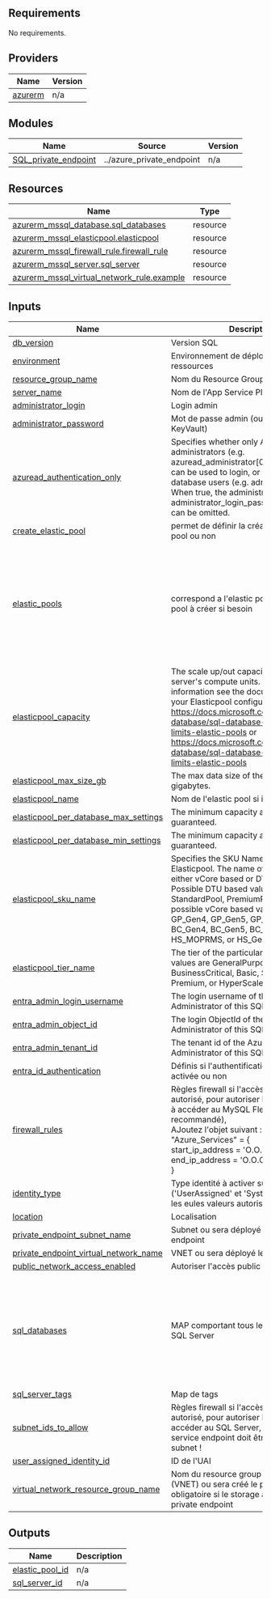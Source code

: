 <!-- BEGIN_TF_DOCS -->
## Requirements

No requirements.

## Providers

| Name | Version |
|------|---------|
| <a name="provider_azurerm"></a> [azurerm](#provider\_azurerm) | n/a |

## Modules

| Name | Source | Version |
|------|--------|---------|
| <a name="module_SQL_private_endpoint"></a> [SQL\_private\_endpoint](#module\_SQL\_private\_endpoint) | ../azure_private_endpoint | n/a |

## Resources

| Name | Type |
|------|------|
| [azurerm_mssql_database.sql_databases](https://registry.terraform.io/providers/hashicorp/azurerm/latest/docs/resources/mssql_database) | resource |
| [azurerm_mssql_elasticpool.elasticpool](https://registry.terraform.io/providers/hashicorp/azurerm/latest/docs/resources/mssql_elasticpool) | resource |
| [azurerm_mssql_firewall_rule.firewall_rule](https://registry.terraform.io/providers/hashicorp/azurerm/latest/docs/resources/mssql_firewall_rule) | resource |
| [azurerm_mssql_server.sql_server](https://registry.terraform.io/providers/hashicorp/azurerm/latest/docs/resources/mssql_server) | resource |
| [azurerm_mssql_virtual_network_rule.example](https://registry.terraform.io/providers/hashicorp/azurerm/latest/docs/resources/mssql_virtual_network_rule) | resource |

## Inputs

| Name | Description | Type | Default | Required |
|------|-------------|------|---------|:--------:|
| <a name="input_db_version"></a> [db\_version](#input\_db\_version) | Version SQL | `string` | n/a | yes |
| <a name="input_environment"></a> [environment](#input\_environment) | Environnement de déploiement des ressources | `string` | n/a | yes |
| <a name="input_resource_group_name"></a> [resource\_group\_name](#input\_resource\_group\_name) | Nom du Resource Group | `string` | n/a | yes |
| <a name="input_server_name"></a> [server\_name](#input\_server\_name) | Nom de l'App Service Plan | `string` | n/a | yes |
| <a name="input_administrator_login"></a> [administrator\_login](#input\_administrator\_login) | Login admin | `string` | `null` | no |
| <a name="input_administrator_password"></a> [administrator\_password](#input\_administrator\_password) | Mot de passe admin (ou à récupérer dans KeyVault) | `string` | `null` | no |
| <a name="input_azuread_authentication_only"></a> [azuread\_authentication\_only](#input\_azuread\_authentication\_only) | Specifies whether only AD Users and administrators (e.g. azuread\_administrator[0].login\_username) can be used to login, or also local database users (e.g. administrator\_login). When true, the administrator\_login and administrator\_login\_password properties can be omitted. | `bool` | `false` | no |
| <a name="input_create_elastic_pool"></a> [create\_elastic\_pool](#input\_create\_elastic\_pool) | permet de définir la création d'un elastic pool ou non | `bool` | `false` | no |
| <a name="input_elastic_pools"></a> [elastic\_pools](#input\_elastic\_pools) | correspond a l'elastic pool aux elastics pool à créer si besoin | <pre>map(object({<br/>    suffix                    = string<br/>    max_size_gb               = optional(number, 10)<br/>    sku_name                  = optional(string, "GP_Gen5")<br/>    capacity                  = optional(number, 2)<br/>    tier_name                 = optional(string, "GeneralPurpose")<br/>    per_database_max_settings = optional(number, 2)<br/>    per_database_min_settings = optional(number, 1)<br/>  }))</pre> | `{}` | no |
| <a name="input_elasticpool_capacity"></a> [elasticpool\_capacity](#input\_elasticpool\_capacity) | The scale up/out capacity, representing server's compute units. For more information see the documentation for your Elasticpool configuration:<br/>https://docs.microsoft.com/azure/sql-database/sql-database-vcore-resource-limits-elastic-pools or<br/>https://docs.microsoft.com/azure/sql-database/sql-database-dtu-resource-limits-elastic-pools | `number` | `2` | no |
| <a name="input_elasticpool_max_size_gb"></a> [elasticpool\_max\_size\_gb](#input\_elasticpool\_max\_size\_gb) | The max data size of the elastic pool in gigabytes. | `number` | `10` | no |
| <a name="input_elasticpool_name"></a> [elasticpool\_name](#input\_elasticpool\_name) | Nom de l'elastic pool si il y en a un | `string` | `null` | no |
| <a name="input_elasticpool_per_database_max_settings"></a> [elasticpool\_per\_database\_max\_settings](#input\_elasticpool\_per\_database\_max\_settings) | The minimum capacity all databases are guaranteed. | `number` | `2` | no |
| <a name="input_elasticpool_per_database_min_settings"></a> [elasticpool\_per\_database\_min\_settings](#input\_elasticpool\_per\_database\_min\_settings) | The minimum capacity all databases are guaranteed. | `number` | `1` | no |
| <a name="input_elasticpool_sku_name"></a> [elasticpool\_sku\_name](#input\_elasticpool\_sku\_name) | Specifies the SKU Name for this Elasticpool. The name of the SKU, will be either vCore based or DTU based. Possible DTU based values are BasicPool, StandardPool, PremiumPool while possible vCore based values are GP\_Gen4, GP\_Gen5, GP\_Fsv2, GP\_DC, BC\_Gen4, BC\_Gen5, BC\_DC, HS\_PRMS, HS\_MOPRMS, or HS\_Gen5. | `string` | `"GP_Gen5"` | no |
| <a name="input_elasticpool_tier_name"></a> [elasticpool\_tier\_name](#input\_elasticpool\_tier\_name) | The tier of the particular SKU. Possible values are GeneralPurpose, BusinessCritical, Basic, Standard, Premium, or HyperScale. | `string` | `"GeneralPurpose"` | no |
| <a name="input_entra_admin_login_username"></a> [entra\_admin\_login\_username](#input\_entra\_admin\_login\_username) | The login username of the Azure AD Administrator of this SQL Server | `string` | `null` | no |
| <a name="input_entra_admin_object_id"></a> [entra\_admin\_object\_id](#input\_entra\_admin\_object\_id) | The login ObjectId of the Azure AD Administrator of this SQL Server | `string` | `null` | no |
| <a name="input_entra_admin_tenant_id"></a> [entra\_admin\_tenant\_id](#input\_entra\_admin\_tenant\_id) | The tenant id of the Azure AD Administrator of this SQL Server. | `string` | `null` | no |
| <a name="input_entra_id_authentication"></a> [entra\_id\_authentication](#input\_entra\_id\_authentication) | Définis si l'authentification Entra sera activée ou non | `bool` | `false` | no |
| <a name="input_firewall_rules"></a> [firewall\_rules](#input\_firewall\_rules) | Règles firewall si l'accès public est autorisé, pour autoriser les services azure à accéder au MySQL Flexible server (non recommandé),<br/>    AJoutez l'objet suivant :<br/>    "Azure\_Services" = {<br/>      start\_ip\_address = 'O.O.O.O/O'<br/>      end\_ip\_address   = 'O.O.O.O/O'<br/>    } | <pre>map(object({<br/>    start_ip_address = string<br/>    end_ip_address   = string<br/>  }))</pre> | `{}` | no |
| <a name="input_identity_type"></a> [identity\_type](#input\_identity\_type) | Type identité à activer sur la ressource ('UserAssigned' et 'SystemAssigned' sont les eules valeurs autorisées) | `string` | `"SystemAssigned"` | no |
| <a name="input_location"></a> [location](#input\_location) | Localisation | `string` | `"westeurope"` | no |
| <a name="input_private_endpoint_subnet_name"></a> [private\_endpoint\_subnet\_name](#input\_private\_endpoint\_subnet\_name) | Subnet ou sera déployé le private endpoint | `string` | `null` | no |
| <a name="input_private_endpoint_virtual_network_name"></a> [private\_endpoint\_virtual\_network\_name](#input\_private\_endpoint\_virtual\_network\_name) | VNET ou sera déployé le private endpoint | `string` | `null` | no |
| <a name="input_public_network_access_enabled"></a> [public\_network\_access\_enabled](#input\_public\_network\_access\_enabled) | Autoriser l'accès public ? | `bool` | `false` | no |
| <a name="input_sql_databases"></a> [sql\_databases](#input\_sql\_databases) | MAP comportant tous les databases de ce SQL Server | <pre>map(object({<br/>    database_name        = string<br/>    collation            = optional(string, "SQL_Latin1_General_CP1_CI_AS")<br/>    geo_backup_enabled   = optional(bool, false)<br/>    max_size_gb          = number<br/>    sku_name             = string<br/>    storage_account_type = optional(string, "Local")<br/>    database_tags        = optional(map(string), {})<br/>  }))</pre> | `{}` | no |
| <a name="input_sql_server_tags"></a> [sql\_server\_tags](#input\_sql\_server\_tags) | Map de tags | `map(string)` | `{}` | no |
| <a name="input_subnet_ids_to_allow"></a> [subnet\_ids\_to\_allow](#input\_subnet\_ids\_to\_allow) | Règles firewall si l'accès public est autorisé, pour autoriser les Subnet à accéder au SQL Server, Attention, le service endpoint doit être activé sur le subnet ! | `list(string)` | `[]` | no |
| <a name="input_user_assigned_identity_id"></a> [user\_assigned\_identity\_id](#input\_user\_assigned\_identity\_id) | ID de l'UAI | `string` | `null` | no |
| <a name="input_virtual_network_resource_group_name"></a> [virtual\_network\_resource\_group\_name](#input\_virtual\_network\_resource\_group\_name) | Nom du resource group du réseau virtuel (VNET) ou sera créé le private endpoint, obligatoire si le storage account a un private endpoint | `string` | `null` | no |

## Outputs

| Name | Description |
|------|-------------|
| <a name="output_elastic_pool_id"></a> [elastic\_pool\_id](#output\_elastic\_pool\_id) | n/a |
| <a name="output_sql_server_id"></a> [sql\_server\_id](#output\_sql\_server\_id) | n/a |
<!-- END_TF_DOCS -->